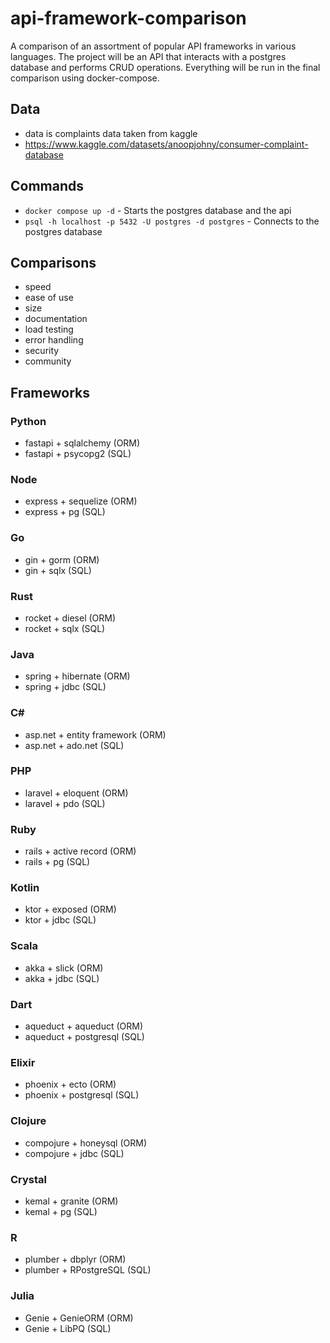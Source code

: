 # api-framework-comparison
A comparison of an assortment of popular API frameworks in various languages. The project will be an API that interacts with a postgres database and performs CRUD operations. Everything will be run in the final comparison using docker-compose.

## Data
- data is complaints data taken from kaggle
- https://www.kaggle.com/datasets/anoopjohny/consumer-complaint-database

## Commands
- `docker compose up -d` - Starts the postgres database and the api
- `psql -h localhost -p 5432 -U postgres -d postgres` - Connects to the postgres database

## Comparisons
- speed
- ease of use
- size
- documentation
- load testing
- error handling
- security
- community

## Frameworks
### Python
- fastapi + sqlalchemy (ORM)
- fastapi + psycopg2 (SQL)

### Node
- express + sequelize (ORM)
- express + pg (SQL)

### Go
- gin + gorm (ORM)
- gin + sqlx (SQL)

### Rust
- rocket + diesel (ORM)
- rocket + sqlx (SQL)

### Java
- spring + hibernate (ORM)
- spring + jdbc (SQL)

### C#
- asp.net + entity framework (ORM)
- asp.net + ado.net (SQL)

### PHP
- laravel + eloquent (ORM)
- laravel + pdo (SQL)

### Ruby
- rails + active record (ORM)
- rails + pg (SQL)

### Kotlin
- ktor + exposed (ORM)
- ktor + jdbc (SQL)

### Scala
- akka + slick (ORM)
- akka + jdbc (SQL)

### Dart
- aqueduct + aqueduct (ORM)
- aqueduct + postgresql (SQL)

### Elixir
- phoenix + ecto (ORM)
- phoenix + postgresql (SQL)

### Clojure
- compojure + honeysql (ORM)
- compojure + jdbc (SQL)

### Crystal
- kemal + granite (ORM)
- kemal + pg (SQL)

### R
- plumber + dbplyr (ORM)
- plumber + RPostgreSQL (SQL)

### Julia
- Genie + GenieORM (ORM)
- Genie + LibPQ (SQL)